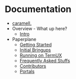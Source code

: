 Documentation
=============

* [caramell.](./intro.md)
* Overview - What up here?
    * [Intro](./intro.md)
* Paperplane
    * [Getting Started](paperplane/getting-started.md)
    * [Initial Bringups](paperplane/initial.md)
    * [Running on TermUX](paperplane/termux.md)
    * [Frequently Asked Stuffs](paperplane/faq.md)
    * [Contributors](paperplane/contributors.md)
    * [Portals](paperplane/portals.md)